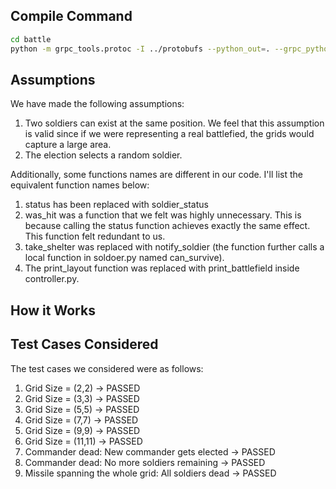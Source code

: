 ## Compile Command

```bash
cd battle
python -m grpc_tools.protoc -I ../protobufs --python_out=. --grpc_python_out=. ../protobufs/messages.proto
```

## Assumptions
We have made the following assumptions:
1. Two soldiers can exist at the same position. We feel that this assumption is valid since if we were representing a real battlefied, the grids would capture a large area.
2. The election selects a random soldier.

Additionally, some functions names are different in our code. I'll list the equivalent function names below:

1. status has been replaced with soldier_status
2. was_hit was a function that we felt was highly unnecessary. This is because calling the status function achieves exactly the same effect. This function felt redundant to us. 
3. take_shelter was replaced with notify_soldier (the function further calls a local function in soldoer.py named can_survive).
4. The print_layout function was replaced with print_battlefield inside controller.py.

## How it Works


## Test Cases Considered
The test cases we considered were as follows:
1. Grid Size = (2,2) -> PASSED
2. Grid Size = (3,3) -> PASSED
3. Grid Size = (5,5) -> PASSED
4. Grid Size = (7,7) -> PASSED
5. Grid Size = (9,9) -> PASSED
6. Grid Size = (11,11) -> PASSED
7. Commander dead: New commander gets elected -> PASSED
8. Commander dead: No more soldiers remaining -> PASSED
9. Missile spanning the whole grid: All soldiers dead -> PASSED


